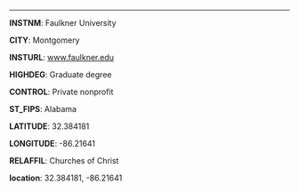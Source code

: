 
---
**INSTNM**: Faulkner University

**CITY**: Montgomery

**INSTURL**: www.faulkner.edu

**HIGHDEG**: Graduate degree

**CONTROL**: Private nonprofit

**ST_FIPS**: Alabama

**LATITUDE**: 32.384181

**LONGITUDE**: -86.21641

**RELAFFIL**: Churches of Christ

**location**: 32.384181, -86.21641